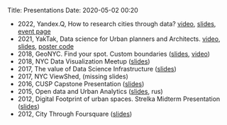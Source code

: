 Title: Presentations
Date: 2020-05-02 00:20



- 2022, Yandex.Q, How to research cities through data? [video](https://www.youtube.com/watch?v=9P0axjVtb8I&fbclid=IwAR18_uBhi9AcUFXHZh-4oshmr3dvbOBIEmmX54FyXtpQqpXTLM5FLNAuJxw), [slides](https://docs.google.com/presentation/d/1AgRUjqhlr7cJt8BXN2u_FymKdUk2JbrPOrwdFTtT7O4/edit?usp=sharing), [event page](https://yandex.ru/promo/q/confarchitecture?fbclid=IwAR1noRDQZyg5fCR3SBajaA0qzjPOLnV8v1EDd8hS84IyEm3KEKAgnQOlUvs)
- 2021, YakTak, Data science for Urban planners and Architects. [video](https://www.youtube.com/watch?v=uOK_8GPEF8s), [slides](https://docs.google.com/presentation/d/1C4REa8XPzuK1u5fft1TpU5ZhbLYv_2P7XH1hnBMlGJU/edit?usp=sharing), [poster code](https://github.com/Casyfill/yaktak_poster)
- 2018, GeoNYC. Find your spot. Custom boundaries ([slides](https://docs.google.com/presentation/d/1SECOPRQB4gmTur-L67Q9TGDOBC7o5o-IJVgDdb1kDek/edit?usp=sharing), [video](https://www.dropbox.com/s/f5sr5se9bfqqdrl/nyc_datavis_all.mp4?dl=0))
- 2018, NYC Data Visualization Meetup ([slides](https://docs.google.com/presentation/d/1kc4VsezCkqwyPURjf3Hhp8pxO1cqGmJaXmm4QmPEH7g/edit?usp=sharing))
- 2017, The value of Data Science Infrastructure ([slides](https://docs.google.com/presentation/d/1OmNIuGDNARkMqPhO2SMqEzl5DBNXzoYWxVqgyjr1a0s/edit?usp=sharing))
- 2017, NYC ViewShed, (missing slides)
- 2016, CUSP Capstone Presentation ([slides](https://www.dropbox.com/s/si56ccgj32ujbcy/NYPD_Capstone_presentation_45.pdf?dl=0))
- 2015, Open data and Urban Analytics ([slides](https://www.dropbox.com/s/g7d2pg33r3gn795/2015_03_11_Library.pdf?dl=0), rus)
- 2012, Digital Footprint of urban spaces. Strelka Midterm Presentation ([slides](https://www.dropbox.com/s/tg4ty5empo0m1v8/2012_02_13_Strelka_Midterm.pdf?dl=0))
- 2012, City Through Foursquare ([slides](https://www.dropbox.com/s/ao1bcv225u7xnzl/2012_04_14_presentation%20foursquare.pptx?dl=0))
